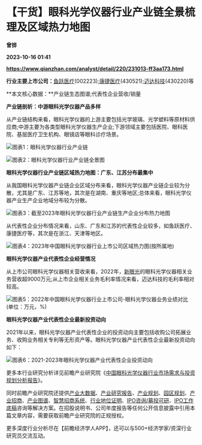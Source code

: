 # 【干货】眼科光学仪器行业产业链全景梳理及区域热力地图
**曾铧**

**2023-10-16 01:41**

**https://www.qianzhan.com/analyst/detail/220/231013-ff3aa173.html**

**行业主要上市公司：**[鱼跃医疗](https://stock.qianzhan.com/hs/zhengquan_002223.SZ.html)(002223);[康捷医疗](https://stock.qianzhan.com/neeq/zhengquan_430521.OC.html)(430521);[迈达科技](https://stock.qianzhan.com/neeq/zhengquan_430220.OC.html)(430220)等

**本文核心数据：**产业链生态图谱;代表性企业营收/销量

**产业链剖析：中游眼科光学仪器产品多样**

从产业链结构来看，眼科光学仪器的上游主要包括光学玻璃、光学塑料等原材料供应商;中游主要为各类型眼科光学仪器生产企业;下游领域主要包括医院、眼科医院、基层医疗卫生机构、眼镜店等眼科诊疗场景。

![图表1：眼科光学仪器行业产业链](https://img3.qianzhan.com/news/202310/13/20231013-092f45a107fafcf1.jpg)

![图表2：眼科光学仪器行业产业链全景图](https://img3.qianzhan.com/news/202310/13/20231013-e5a814e3ff6da0d5.jpg)

**眼科光学仪器行业产业链区域热力地图：广东、江苏分布最集中**

从我国眼科光学仪器产业链企业区域分布来看，眼科光学仪器产业链企业较为分散，尤其是广东、江苏等地，其次是在湖南、重庆等地区;总体来看，眼科光学仪器产业生产企业地域分布较为分散。

![图表3：截至2023年眼科光学仪器行业产业链生产企业分布热力地图](https://img3.qianzhan.com/news/202310/13/20231013-af47d60827daa787.png)

从代表性企业分布情况来看，山东、广东和江苏的代表性企业较多，如鱼跃医疗、康捷医疗等，其次是在浙江、天津等地区。

![图表4：2023年中国眼科光学仪器行业上市公司区域热力图(按所属地)](https://img3.qianzhan.com/news/202310/13/20231013-181c92df94f41fe6.png)

**眼科光学仪器产业代表性企业经营情况**

从上市公司眼科光学仪器相关营收来看，2022年，[新眼光](https://stock.qianzhan.com/neeq/zhengquan_430140.OC.html)的眼科光学仪器相关业务营收超9000万元;从上市企业相关业务毛利率情况来看，迈达科技的毛利率相对较高。

![图表5：2022年中国眼科光学仪器行业上市公司-眼科光学仪器业务业绩对比(单位：万元，%)](https://img3.qianzhan.com/news/202310/13/20231013-541651051d13eb0d.png)

**眼科光学仪器产业代表性企业最新投资动向**

2021年以来，眼科光学仪器产业代表性企业的投资动向主要包括收购公司拓展业务、收购业务相关专利等无形资产等。眼科光学仪器产业代表性企业最新投资动向如下：

![图表6：2021-2023年眼科光学仪器产业代表性企业投资动向](https://img3.qianzhan.com/news/202310/13/20231013-5f3e78a8a7410aee.png)

更多本行业研究分析详见前瞻产业研究院《[中国眼科光学仪器行业市场需求与投资规划分析报告](https://bg.qianzhan.com/report/detail/74003c29d9de41a5.html)》。

同时前瞻产业研究院还提供[产业大数据](https://d.qianzhan.com/)、[产业研究报告](https://bg.qianzhan.com/report/hotlist/)、[产业规划](https://f.qianzhan.com/chanyeguihua2/)、[园区规划](https://f.qianzhan.com/yuanqu/)、[产业招商](https://f.qianzhan.com/chanyezhaoshang/)、[产业图谱](https://bg.qianzhan.com/report/lianglian/)、[智慧招商系统](https://z.qianzhan.com/)、[行业地位证明](https://bg.qianzhan.com/report/qyppcs)、[IPO咨询/募投可研](https://ipo.qianzhan.com/mutou/)、[IPO工作底稿](https://ipo.qianzhan.com/digao/)咨询等解决方案。在招股说明书、公司年度报告等任何公开信息披露中引用本篇文章内容，需要获取前瞻产业研究院的正规授权。

更多深度行业分析尽在【前瞻经济学人APP】，还可以与500+经济学家/资深行业研究员交流互动。